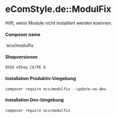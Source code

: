 eComStyle.de::ModulFix
==========================
Hilft, wenn Module nicht installiert werden koennen.
  
#### Composer name
`ecs/modulfix


#### Shopversionen
`OXID eShop CE/PE 6`


#### Installation Produktiv-Umgebung
`composer require ecs/modulfix --update-no-dev`


#### Installation Dev-Umgebung
`composer require ecs/modulfix`
